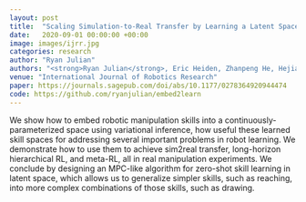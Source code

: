 ```yaml
---
layout: post
title:  "Scaling Simulation-to-Real Transfer by Learning a Latent Space of Robot Skills"
date:   2020-09-01 00:00:00 +00:00
image: images/ijrr.jpg
categories: research
author: "Ryan Julian"
authors: "<strong>Ryan Julian</strong>, Eric Heiden, Zhanpeng He, Hejia Zhang, Stefan Schaal, Joseph J. Lim, Gaurav S. Sukhatme, Karol Hausman"
venue: "International Journal of Robotics Research"
paper: https://journals.sagepub.com/doi/abs/10.1177/0278364920944474
code: https://github.com/ryanjulian/embed2learn
---
```


We show how to embed robotic manipulation skills into a continuously-parameterized space using variational inference, how useful these learned skill spaces for addressing several important problems in robot learning. We demonstrate how to use them to achieve sim2real transfer, long-horizon hierarchical RL, and meta-RL, all in real manipulation experiments. We conclude by designing an MPC-like algorithm for zero-shot skill learning in latent space, which allows us to generalize simpler skills, such as reaching, into more complex combinations of those skills, such as drawing.
